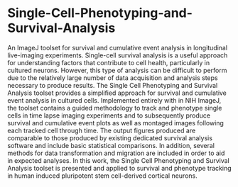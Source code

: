 # Single-Cell-Phenotyping-and-Survival-Analysis
An ImageJ toolset for survival and cumulative event analysis in longitudinal live-imaging experiments.
Single-cell survival analysis is a useful approach for understanding factors that contribute to cell health, particularly in cultured neurons. However, this type of analysis can be difficult to perform due to the relatively large number of data acquisition and analysis steps necessary to produce results. The Single Cell Phenotyping and Survival Analysis toolset provides a simplified approach for survival and cumulative event analysis in cultured cells. Implemented entirely with in NIH ImageJ, the toolset contains a guided methodology to track and phenotype single cells in time lapse imaging experiments and to subsequently produce survival and cumulative event plots as well as montaged images following each tracked cell through time. The output figures produced are comparable to those produced by existing dedicated survival analysis software and include basic statistical comparisons. In addition, several methods for data transformation and migration are included in order to aid in expected analyses. In this work, the Single Cell Phenotyping and Survival Analysis toolset is presented and applied to survival and phenotype tracking in human induced pluripotent stem cell-derived cortical neurons.
